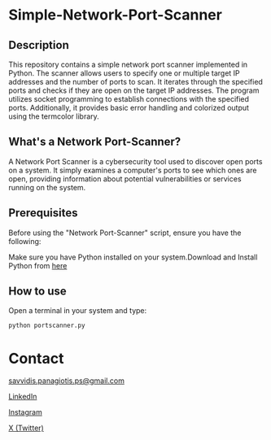 # Simple-Network-Port-Scanner

## Description

This repository contains a simple network port scanner implemented in Python. The scanner allows users to specify one or multiple target IP addresses and the number of ports to scan. It iterates through the specified ports and checks if they are open on the target IP addresses. The program utilizes socket programming to establish connections with the specified ports. Additionally, it provides basic error handling and colorized output using the termcolor library.

## What's a Network Port-Scanner?
A Network Port Scanner is a cybersecurity tool used to discover open ports on a system. It simply examines a computer's ports to see which ones are open, providing information about potential vulnerabilities or services running on the system.

## Prerequisites
Before using the "Network Port-Scanner" script, ensure you have the following:

Make sure you have Python installed on your system.Download and Install Python from <a href="https://python.org/downloads">here</a>

## How to use
Open a terminal in your system and type:
```bash
python portscanner.py
```

# Contact
savvidis.panagiotis.ps@gmail.com

<a href="https://www.linkedin.com/in/panagiotissavvidis/">LinkedIn</a>

<a href="https://www.instagram.com/savvidis.panagiotis">Instagram</a>

<a href="https://twitter.com/panossavvidis17">X (Twitter)</a>
